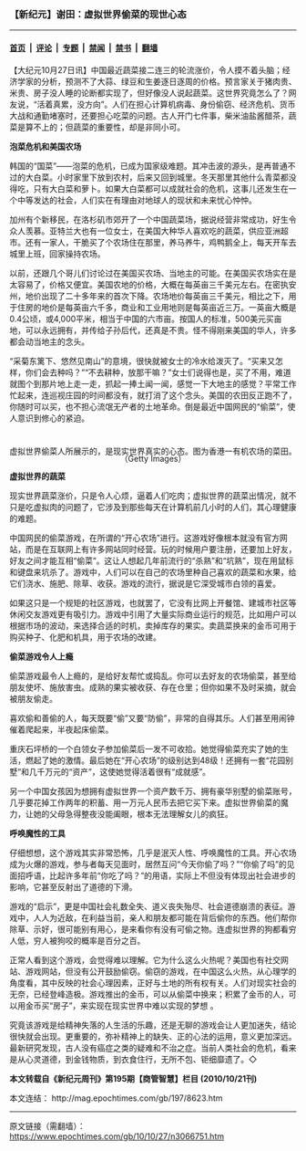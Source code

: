 ### 【新纪元】谢田：虚拟世界偷菜的现世心态

---

#### [首页](../../../..?n3066751) &nbsp;|&nbsp; [评论](../../../../../epoch-comment?n3066751) &nbsp;|&nbsp; [专题](../../../../../epoch-special?n3066751) &nbsp;|&nbsp; [禁闻](../../../../../epoch-news?n3066751) &nbsp;|&nbsp; [禁书](../../../../../books?n3066751) &nbsp;|&nbsp; [翻墙](https://github.com/gfw-breaker/nogfw/blob/master/README.md?n3066751)


<div class="post_content" id="artbody" itemprop="articleBody">
 <!-- article content begin -->
 <p>
  【大纪元10月27日讯】中国最近蔬菜接二连三的轮流涨价，令人摸不着头脑；经济学家的分析，预测不了大蒜、绿豆和生姜逐日逐周的价格。预言家关于猪肉贵、米贵、房子没人睡的论断都实现了，但好像没人说起蔬菜。这世界究竟怎么了？网友说，“活着真累，没方向”。人们在担心计算机病毒、身份偷窃、经济危机、货币大战和通勤堵塞时，还要担心吃菜的问题。古人开门七件事，柴米油盐酱醋茶，蔬菜是算不上的；但蔬菜的重要性，却是非同小可。
 </p>
 <p>
  <b>
   泡菜危机和美国农场
  </b>
 </p>
 <p>
  韩国的“国菜”——泡菜的危机，已成为国家级难题。其冲击波的源头，是再普通不过的大白菜。小时家里下放到农村，后来又回到城里。冬天那里其他什么青菜都没得吃，只有大白菜和萝卜。如果大白菜都可以成就社会的危机，这事儿还发生在一个中等发达的社会，人们实在有理由对地球人的现状和未来忧心忡忡。
 </p>
 <p>
  加州有个新移民，在洛杉矶市郊开了一个中国蔬菜场，据说经营非常成功，好生令众人羡慕。亚特兰大也有一位女士，在美国大种华人喜欢吃的蔬菜，供应亚洲超市。还有一家人，干脆买了个农场住在那里，养马养牛，鸡鸭鹅全上，每天开车去城里上班，回家操持农场。
 </p>
 <p>
  以前，还跟几个哥儿们讨论过在美国买农场、当地主的可能。在美国买农场实在是太容易了，价格又便宜。美国农地的价格，大概在每英亩三千美元左右。在密执安州，地价出现了二十多年来的首次下降。农场地价每英亩三千美元，相比之下，用于住房的地价是每英亩六千多，商业和工业用地则是每英亩近三万。一英亩大概是 0.4公顷，或4,000平米，相当于中国的六市亩。按国人的标准，500美元买亩地，可以永远拥有，并传给子孙后代，还真是不贵。怪不得刚来美国的华人，许多都会动当地主的念头。
 </p>
 <p>
  “采菊东篱下、悠然见南山”的意境，很快就被女士的冷水给泼灭了。“买来又怎样，你们会去种吗？”“不去耕种，放那干嘛？”女士们说得也是，买了不用，难道就图个到那片地上走一走，抓起一捧土闻一闻，感觉一下大地主的感觉？平常工作忙起来，连巡视庄园的时间都没有，就打消了这个念头。美国的农田反正跑不了，你随时可以买，也不担心流氓无产者的土地革命。倒是最近中国网民的“偷菜”，使人意识到修心的紧迫。
  <br/>
  <br/>
  <!--image v 1.5-->
 </p>
 <div style="line-height: 90%; text-align: center;">
  <br/>
  <span class="bn12">
   虚拟世界偷菜人所展示的，是现实世界真实的心态。图为香港一有机农场的菜田。（Getty Images）
  </span>
 </div>
 <p>
  <!-- -->
 </p>
 <p>
  <b>
   虚拟世界的蔬菜
  </b>
 </p>
 <p>
  现实世界蔬菜涨价，只是令人心烦，逼着人们吃肉；虚拟世界的蔬菜出情况，就不只是吃虚拟肉的问题了，它涉及到那些每天在计算机前几小时的人们，其心理健康的难题。
 </p>
 <p>
  中国网民的偷菜游戏，在所谓的“开心农场”进行。这游戏好像根本就没有官方网站，而是在互联网上有许多网站同时经营。玩的时候用户要注册，还要加上好友，好友之间才能互相“偷菜”。这让人想起几年前流行的“杀熟”和“坑熟”，现在用鼠标和键盘来坑杀了。游戏中，人们可以在自己的农场里种自己喜欢的蔬菜和水果，给它们浇水、施肥、除草、收获。游戏的流行，据说是它深受城市白领的喜爱。
 </p>
 <p>
  如果这只是一个规矩的社区游戏，也就罢了，它没有比网上开餐馆、建城市社区等休闲交友游戏更有吸引力。游戏中引用了大量实际商业运行的规范，比如用户可以根据市场的波动，来选择合适的时机，卖掉库存的果实。卖蔬菜换来的金币可用于购买种子、化肥和机具，用于农场的改建。
 </p>
 <p>
  <b>
   偷菜游戏令人上瘾
  </b>
 </p>
 <p>
  偷菜游戏最令人上瘾的，是给好友帮忙或捣乱。你可以去好友的农场偷菜，甚至给朋友使坏、施放害虫。成熟的果实被收获、存在仓里；但你如果不及时采摘，就会被朋友偷走。
 </p>
 <p>
  喜欢偷和善偷的人，每天既要“偷”又要“防偷”，非常的自得其乐。人们甚至用闹钟催着爬起来，半夜起床偷菜。
 </p>
 <p>
  重庆石坪桥的一个白领女子参加偷菜后一发不可收拾。她觉得偷菜充实了她的生活，燃起了她的激情。最后她在“开心农场”的级别达到48级！还拥有一套“花园别墅”和几千万元的“资产”，这使她觉得活着很有“成就感”。
 </p>
 <p>
  另一个中国女孩因为想拥有虚拟世界一个资产数千万、拥有豪华别墅的偷菜账号，几乎要花掉工作两年的积蓄、用一万元人民币去把它买下来。虚拟世界偷菜的魔力，让她的父母急得整夜没能阖眼，根本无法理解女儿的疯狂。
 </p>
 <p>
  <b>
   呼唤魔性的工具
  </b>
 </p>
 <p>
  仔细想想，这个游戏其实非常恐怖，几乎是泯灭人性、呼唤魔性的工具。开心农场成为火爆的游戏，参与者每天见面时，居然互问“今天你偷了吗？”“你偷了吗”的见面招呼语，比起许多年前“你吃了吗？”的用语，实际上不但没有体现出社会进步的影响，它甚至反射出了道德的下滑。
 </p>
 <p>
  游戏的“启示”，更是中国社会礼数全失、道义丧失殆尽、社会道德崩溃的表征。游戏中，人人为近敌，在利益当前，亲人和朋友都可能在背后偷你的东西。他们帮你除草、示好，很可能别有用心，是来看你有没有可偷之物。连虚拟世界的狗都看穷人低，穷人被狗咬的概率是百分之百。
 </p>
 <p>
  正常人看到这个游戏，会觉得难以理解。它为什么这么火热呢？美国也有社交网站、游戏网站，但没有公开鼓励偷窃。偷窃的游戏，在中国这么火热，从心理学的角度看，其中反映的社会心理因素，正好与土地的所有权有关。人们对现实社会的无奈，已经登峰造极。游戏推出的金币，可以从偷菜中换来；积累了金币的人，可以用金币买“房子”，来实现在现实世界中难以实现的梦想 。
 </p>
 <p>
  究竟该游戏是给精神失落的人生活的乐趣，还是无聊的游戏会让人更加迷失，结论很快就会出现。更重要的，弥补精神上的缺失、正的心法的运用，意义更加深远。最新研究发现，古人没有癌症之类的疑难和不治之症。当前人类社会的危机，看来是从心灵道德，到金钱物质，到衣食住行，无所不包、钜细靡遗了。◇
 </p>
 <p>
  <b>
   本文转载自《新纪元周刊》第195期【商管智慧】栏目 (2010/10/21刊)
  </b>
 </p>
 <p>
  本文连结：
  <ok href=" http://mag.epochtimes.com/gb/197/8623.htm " target="_blank">
   http://mag.epochtimes.com/gb/197/8623.htm
  </ok>
 </p>
 <!-- article content end -->
 <div id="below_article_ad">
 </div>
</div>


---

原文链接（需翻墙）：https://www.epochtimes.com/gb/10/10/27/n3066751.htm